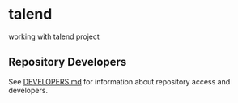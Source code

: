 # talend
working with talend project

## Repository Developers

See [DEVELOPERS.md](DEVELOPERS.md) for information about repository access and developers.
